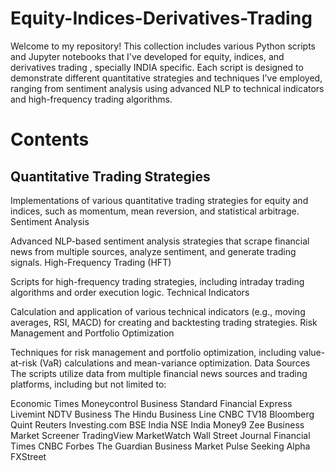 # Equity-Indices-Derivatives-Trading
Welcome to my repository! This collection includes various Python scripts and Jupyter notebooks that I've developed for equity, indices, and derivatives trading , specially INDIA specific. Each script is designed to demonstrate different quantitative strategies and techniques I've employed, ranging from sentiment analysis using advanced NLP to technical indicators and high-frequency trading algorithms.

# Contents
## Quantitative Trading Strategies

Implementations of various quantitative trading strategies for equity and indices, such as momentum, mean reversion, and statistical arbitrage.
Sentiment Analysis

Advanced NLP-based sentiment analysis strategies that scrape financial news from multiple sources, analyze sentiment, and generate trading signals.
High-Frequency Trading (HFT)

Scripts for high-frequency trading strategies, including intraday trading algorithms and order execution logic.
Technical Indicators

Calculation and application of various technical indicators (e.g., moving averages, RSI, MACD) for creating and backtesting trading strategies.
Risk Management and Portfolio Optimization

Techniques for risk management and portfolio optimization, including value-at-risk (VaR) calculations and mean-variance optimization.
Data Sources
The scripts utilize data from multiple financial news sources and trading platforms, including but not limited to:

Economic Times
Moneycontrol
Business Standard
Financial Express
Livemint
NDTV Business
The Hindu Business Line
CNBC TV18
Bloomberg Quint
Reuters
Investing.com
BSE India
NSE India
Money9
Zee Business
Market Screener
TradingView
MarketWatch
Wall Street Journal
Financial Times
CNBC
Forbes
The Guardian Business
Market Pulse
Seeking Alpha
FXStreet

